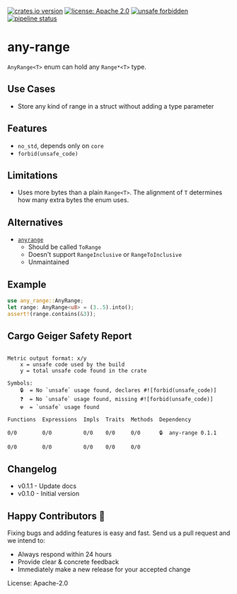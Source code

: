 [![crates.io version](https://img.shields.io/crates/v/any-range.svg)](https://crates.io/crates/any-range)
[![license: Apache 2.0](https://gitlab.com/leonhard-llc/ops/-/raw/main/license-apache-2.0.svg)](https://gitlab.com/leonhard-llc/ops/-/raw/main/any-range/LICENSE)
[![unsafe forbidden](https://gitlab.com/leonhard-llc/ops/-/raw/main/unsafe-forbidden.svg)](https://github.com/rust-secure-code/safety-dance/)
[![pipeline status](https://gitlab.com/leonhard-llc/ops/badges/main/pipeline.svg)](https://gitlab.com/leonhard-llc/ops/-/pipelines)

# any-range

`AnyRange<T>` enum can hold any `Range*<T>` type.

## Use Cases
- Store any kind of range in a struct without adding a type parameter

## Features
- `no_std`, depends only on `core`
- `forbid(unsafe_code)`

## Limitations
- Uses more bytes than a plain `Range<T>`.
  The alignment of `T` determines how many extra bytes the enum uses.

## Alternatives
- [`anyrange`](https://crates.io/crates/anyrange)
  - Should be called `ToRange`
  - Doesn't support `RangeInclusive` or `RangeToInclusive`
  - Unmaintained

## Example
```rust
use any_range::AnyRange;
let range: AnyRange<u8> = (3..5).into();
assert!(range.contains(&3));
```

## Cargo Geiger Safety Report
```

Metric output format: x/y
    x = unsafe code used by the build
    y = total unsafe code found in the crate

Symbols: 
    🔒  = No `unsafe` usage found, declares #![forbid(unsafe_code)]
    ❓  = No `unsafe` usage found, missing #![forbid(unsafe_code)]
    ☢️  = `unsafe` usage found

Functions  Expressions  Impls  Traits  Methods  Dependency

0/0        0/0          0/0    0/0     0/0      🔒  any-range 0.1.1

0/0        0/0          0/0    0/0     0/0    

```
## Changelog
- v0.1.1 - Update docs
- v0.1.0 - Initial version

## Happy Contributors 🙂
Fixing bugs and adding features is easy and fast.
Send us a pull request and we intend to:
- Always respond within 24 hours
- Provide clear & concrete feedback
- Immediately make a new release for your accepted change

License: Apache-2.0
